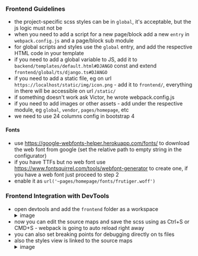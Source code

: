 ### Frontend Guidelines
- the project-specific scss styles can be in `global`, it's acceptable, but the js logic must not be
- when you need to add a script for a new page/block add a new `entry` in `webpack.config.js` and a page/block sub module
- for global scripts and styles use the `global` entry, and add the respective HTML code in your template
- if you need to add a global variable to JS, add it to `backend/templates/default.html#DJANGO` const and extend `frontend/global/ts/django.ts#DJANGO`
- if you need to add a static file, eg on url `https://localhost/static/img/icon.png` - add it to `frontend/`, everything in there will be accessible on url `/static/`
- if something doesn't work ask Victor, he wrote webpack.config.js
- if you need to add images or other assets - add under the respective module, eg `global`, `vendor`, `pages/homepage`, etc
- we need to use 24 columns config in bootstrap 4

#### Fonts
- use https://google-webfonts-helper.herokuapp.com/fonts/ to download the web font from google  (set the relative path to empty string in the configurator)
- if you have TTFs but no web font use https://www.fontsquirrel.com/tools/webfont-generator to create one, if you have a web font just proceed to step 2
- enable it as `url('~pages/homepage/fonts/frutiger.woff')`

### Frontend Integration with DevTools
- open devtools and add the `frontend` folder as a workspace <details><summary>image</summary> ![](/docs/guidelines/img/front-int-example.png)</details>
- now you can edit the source maps and save the scss using as Ctrl+S or CMD+S - webpack is going to auto reload right away
- you can also set breaking points for debugging directly on ts files
- also the styles view is linked to the source maps <details><summary>image</summary>![](/docs/guidelines/img/front-linked-styles.png)</details>
